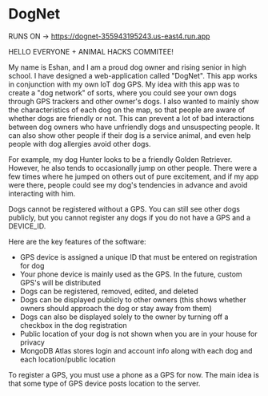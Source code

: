 # DogNet

RUNS ON -> https://dognet-355943195243.us-east4.run.app

HELLO EVERYONE + ANIMAL HACKS COMMITEE!

My name is Eshan, and I am a proud dog owner and rising senior in high school. I have designed a web-application called "DogNet". This app works in conjunction with my own IoT dog GPS. My idea with this app was to create a "dog network" of sorts, where you could see your own dogs through GPS trackers and other owner's dogs. I also wanted to mainly show the characteristics of each dog on the map, so that people are aware of whether dogs are friendly or not. This can prevent a lot of bad interactions between dog owners who have unfriendly dogs and unsuspecting people. It can also show other people if their dog is a service animal, and even help people with dog allergies avoid other dogs. 

For example, my dog Hunter looks to be a friendly Golden Retriever. However, he also tends to occasionally jump on other people. There were a few times where he jumped on others out of pure excitement, and if my app were there, people could see my dog's tendencies in advance and avoid interacting with him. 

Dogs cannot be registered without a GPS. You can still see other dogs publicly, but you cannot register any dogs if you do not have a GPS and a DEVICE_ID.

Here are the key features of the software:
- GPS device is assigned a unique ID that must be entered on registration for dog
- Your phone device is mainly used as the GPS. In the future, custom GPS's will be distributed
- Dogs can be registered, removed, edited, and deleted
- Dogs can be displayed publicly to other owners (this shows whether owners should approach the dog or stay away from them)
- Dogs can also be displayed solely to the owner by turning off a checkbox in the dog registration
- Public location of your dog is not shown when you are in your house for privacy
- MongoDB Atlas stores login and account info along with each dog and each location/public location

To register a GPS, you must use a phone as a GPS for now. The main idea is that some type of GPS device posts location to the server. 











